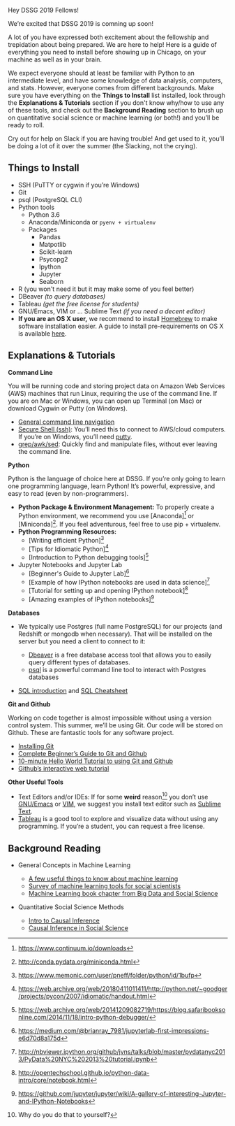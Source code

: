 Hey DSSG 2019 Fellows!

We’re excited that DSSG 2019 is comning up soon!

A lot of you have expressed both excitement about the fellowship
and trepidation about being prepared. We are here to help! Here is a
guide of everything you need to install before showing up in Chicago,
on your machine as well as in your brain.

We expect everyone should at least be familiar with Python to an
intermediate level, and have some knowledge of data analysis,
computers, and stats. However, everyone comes from different
backgrounds. Make sure you have everything on the **Things to
Install** list installed, look through the **Explanations &
Tutorials** section if you don't know why/how to use any of these
tools, and check out the **Background Reading** section to brush up on
quantitative social science or machine learning (or both!) and you’ll
be ready to roll.

Cry out for help on Slack if you are having trouble! And get used to
it, you’ll be doing a lot of it over the summer (the Slacking, not the
crying).

Things to Install
-------------

- SSH (PuTTY or cygwin if you’re Windows)
- Git
- psql (PostgreSQL CLI)
- Python tools
  - Python 3.6
  - Anaconda/Miniconda or `pyenv + virtualenv`
  - Packages
    - Pandas
    - Matpotlib
    - Scikit-learn
    - Psycopg2
    - Ipython
    - Jupyter
    - Seaborn
- R (you won't need it but it may make some of you feel better)
- DBeaver *(to query databases)*
- Tableau *(get the free license for students)*
- GNU/Emacs, VIM or … Sublime Text *(if you need a decent editor)*
- **If you are an OS X user,** we recommend to install [Homebrew](osx.md#step-1-install-homebrew)
  to make software installation easier. A guide to install
  pre-requirements on OS X is available [here](osx.md).

Explanations & Tutorials
-------------

**Command Line**

You will be running code and storing project data on Amazon Web
Services (AWS) machines that run Linux, requiring the use of the
command line. If you are on Mac or Windows, you can open up Terminal
(on Mac) or download Cygwin or Putty (on Windows).

- [General command line navigation](http://linuxcommand.org/)
- [Secure Shell (ssh)](http://code.tutsplus.com/tutorials/ssh-what-and-how--net-25138): You’ll need this to connect to AWS/cloud computers. If you’re on Windows, you’ll need [putty](http://putty.org/).
- [grep/awk/sed](http://www-users.york.ac.uk/~mijp1/teaching/2nd_year_Comp_Lab/guides/grep_awk_sed.pdf): Quickly find and manipulate files, without ever leaving the command line.


**Python**

Python is the language of choice here at DSSG. If you’re only going to
learn one programming language, learn Python! It’s powerful,
expressive, and easy to read (even by non-programmers).

- **Python Package & Environment Management:** To properly create a
  Python environment, we recommend you use [Anaconda][^8] or
  [Miniconda][^9]. If you feel adventurous, feel free to use pip +
  virtualenv.
- **Python Programming Resources:**
    - [Writing efficient Python][^10]
    - [Tips for Idiomatic Python][^11]
    - [Introduction to Python debugging tools][^12]
- Jupyter Notebooks and Jupyter Lab
    - [Beginner's Guide to Jupyter Lab][^32]
    - [Example of how IPython notebooks are used in data science][^13]
    - [Tutorial for setting up and opening IPython notebook][^14]
    - [Amazing examples of IPython notebooks][^15]

[^8]: https://www.continuum.io/downloads
[^9]: http://conda.pydata.org/miniconda.html
[^10]: https://www.memonic.com/user/pneff/folder/python/id/1bufp
[^11]: https://web.archive.org/web/20180411011411/http://python.net/~goodger/projects/pycon/2007/idiomatic/handout.html
[^12]: https://web.archive.org/web/20141209082719/https://blog.safaribooksonline.com/2014/11/18/intro-python-debugger/
[^13]: http://nbviewer.ipython.org/github/jvns/talks/blob/master/pydatanyc2013/PyData%20NYC%202013%20tutorial.ipynb
[^14]: http://opentechschool.github.io/python-data-intro/core/notebook.html
[^15]: https://github.com/jupyter/jupyter/wiki/A-gallery-of-interesting-Jupyter-and-IPython-Notebooks
[^32]: https://medium.com/@brianray_7981/jupyterlab-first-impressions-e6d70d8a175d


**Databases**

- We typically use Postgres (full name PostgreSQL) for our projects
  (and Redshift or mongodb when necessary). That will be installed on
  the server but you need a client to connect to it:

   - [Dbeaver](http://dbeaver.jkiss.org/) is a free database access tool that allows you to
     easily query different types of databases.
   - [psql](http://postgresguide.com/utilities/psql.html) is a
     powerful command line tool to interact with
     Postgres databases

- [SQL introduction]( http://joshualande.com/) and [SQL
  Cheatsheet](https://gist.github.com/hofmannsven/9164408)

**Git and Github**

Working on code together is almost impossible without using a version
control system. This summer, we’ll be using Git. Our code will be
stored on Github. These are fantastic tools for any software project.

- [Installing Git](http://git-scm.com/book/en/v2/Getting-Started-Installing-Git)
- [Complete Beginner’s Guide to Git and Github](http://readwrite.com/2013/09/30/understanding-github-a-journey-for-beginners-part-1)
- [10-minute Hello World Tutorial to using Git and Github](https://guides.github.com/activities/hello-world/)
- [Github’s interactive web tutorial](https://try.github.io/levels/1/challenges/1)


**Other Useful Tools**

- Text Editors and/or IDEs: If for some **weird** reason[^1] you don’t use
  [GNU/Emacs](https://www.gnu.org/software/emacs/) or
  [VIM](https://www.vim.org), we suggest you install
  text editor  such as [Sublime Text](http://www.sublimetext.com/).
- [Tableau](http://www.tableau.com/products/desktop) is a good tool to explore and visualize data without
  using any programming. If you’re a student, you can request a free
  license.

Background Reading
-------------
- General Concepts in Machine Learning
    - [A few useful things to know about machine learning](http://homes.cs.washington.edu/~pedrod/papers/cacm12.pdf)
    - [Survey of machine learning tools for social scientists](http://people.ischool.berkeley.edu/~hal/Papers/2013/ml.pdf)
    - [Machine Learning book chapter from Big Data and Social Science](https://github.com/dssg/hitchhikers-guide/blob/master/sources/curriculum/3_modeling_and_machine_learning/machine-learning/mlchapter.pdf)
    
- Quantitative Social Science Methods
    - [Intro to Causal Inference](http://dholakia.web.rice.edu/CausalInference.pdf)
    - [Causal Inference in Social Science](http://people.ischool.berkeley.edu/~hal/Papers/2015/cause03.pdf)


[^1]: Why do you do that to yourself?
